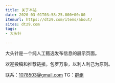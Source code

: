 ```yaml
---
title: 关于本站
date: 2020-03-01T03:58:25.000+00:00
itemurl: https://dtz9.com/items/about/
sites: dtz9.com
tags:
- 大头针

---
```

大头针是一个纯人工甄选发布信息的展示页面。

欢迎投稿和推荐链接。包罗万象，以利人利己为原则。

联系：1078503@gmail.com TG：[群组](https://t.me/link1078503 "电报群")